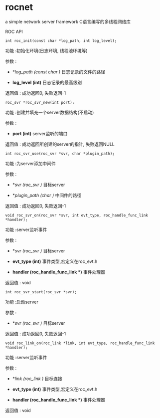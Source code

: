 # rocnet
a simple network server framework
C语言编写的多线程网络库


ROC API
```
int roc_init(const char *log_path, int log_level);
```
功能 :初始化环境(日志环境, 线程池环境等)

参数 :

 *  **log_path (const char *)**
    日志记录的文件的路径

 *  **log_level (int)**
    日志记录的最高级别

返回值 : 成功返回0, 失败返回-1

```
roc_svr *roc_svr_new(int port);
```
功能 :创建并填充一个server数据结构(不启动)

参数 :

 *  **port (int)**
    server监听的端口

返回值 : 成功返回所创建的server的指针, 失败返回NULL

```
int roc_svr_use(roc_svr *svr, char *plugin_path);
```
功能 :为server添加中间件

参数 :

 *  **svr (roc_svr *)**
    目标server

 *  **plugin_path (char *)**
    中间件的路径

返回值 : 成功返回0, 失败返回-1

```
void roc_svr_on(roc_svr *svr, int evt_type, roc_handle_func_link *handler);
```
功能 :server监听事件

参数 :

 *  **svr (roc_svr *)**
    目标server

 *  **evt_type (int)**
    事件类型,宏定义在roc_evt.h

 *  **handler (roc_handle_func_link \*)**
    事件处理器

返回值 : void

```
int roc_svr_start(roc_svr *svr);
```
功能 :启动server

参数 :

 *  **svr (roc_svr *)**
    目标server

返回值 : 成功返回0, 失败返回-1

```
void roc_link_on(roc_link *link, int evt_type, roc_handle_func_link *handler);
```
功能 :server监听事件

参数 :

 *  **link (roc_link *)**
    目标连接

 *  **evt_type (int)**
    事件类型,宏定义在roc_evt.h

 *  **handler (roc_handle_func_link \*)**
    事件处理器

返回值 : void
